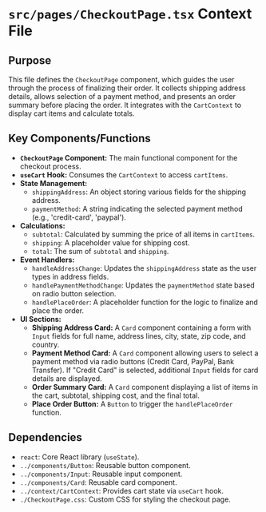 # `src/pages/CheckoutPage.tsx` Context File

## Purpose
This file defines the `CheckoutPage` component, which guides the user through the process of finalizing their order. It collects shipping address details, allows selection of a payment method, and presents an order summary before placing the order. It integrates with the `CartContext` to display cart items and calculate totals.

## Key Components/Functions
- **`CheckoutPage` Component:** The main functional component for the checkout process.
- **`useCart` Hook:** Consumes the `CartContext` to access `cartItems`.
- **State Management:**
    - `shippingAddress`: An object storing various fields for the shipping address.
    - `paymentMethod`: A string indicating the selected payment method (e.g., 'credit-card', 'paypal').
- **Calculations:**
    - `subtotal`: Calculated by summing the price of all items in `cartItems`.
    - `shipping`: A placeholder value for shipping cost.
    - `total`: The sum of `subtotal` and `shipping`.
- **Event Handlers:**
    - `handleAddressChange`: Updates the `shippingAddress` state as the user types in address fields.
    - `handlePaymentMethodChange`: Updates the `paymentMethod` state based on radio button selection.
    - `handlePlaceOrder`: A placeholder function for the logic to finalize and place the order.
- **UI Sections:**
    - **Shipping Address Card:** A `Card` component containing a form with `Input` fields for full name, address lines, city, state, zip code, and country.
    - **Payment Method Card:** A `Card` component allowing users to select a payment method via radio buttons (Credit Card, PayPal, Bank Transfer). If "Credit Card" is selected, additional `Input` fields for card details are displayed.
    - **Order Summary Card:** A `Card` component displaying a list of items in the cart, subtotal, shipping cost, and the final total.
    - **Place Order Button:** A `Button` to trigger the `handlePlaceOrder` function.

## Dependencies
- `react`: Core React library (`useState`).
- `../components/Button`: Reusable button component.
- `../components/Input`: Reusable input component.
- `../components/Card`: Reusable card component.
- `../context/CartContext`: Provides cart state via `useCart` hook.
- `./CheckoutPage.css`: Custom CSS for styling the checkout page.
